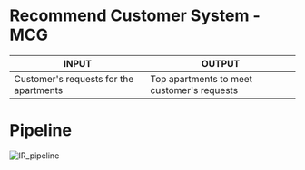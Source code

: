 # Recommend Customer System - MCG
  | INPUT  | OUTPUT |
  | --- | --- |
  | Customer's requests for the apartments | Top apartments to meet customer's requests |
  
# Pipeline
![IR_pipeline](https://user-images.githubusercontent.com/62002427/119219205-8463c780-bb0e-11eb-82b9-a8ced72d0232.jpg)

